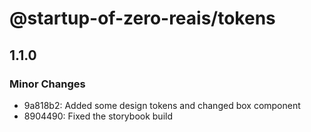 # @startup-of-zero-reais/tokens

## 1.1.0

### Minor Changes

- 9a818b2: Added some design tokens and changed box component
- 8904490: Fixed the storybook build
